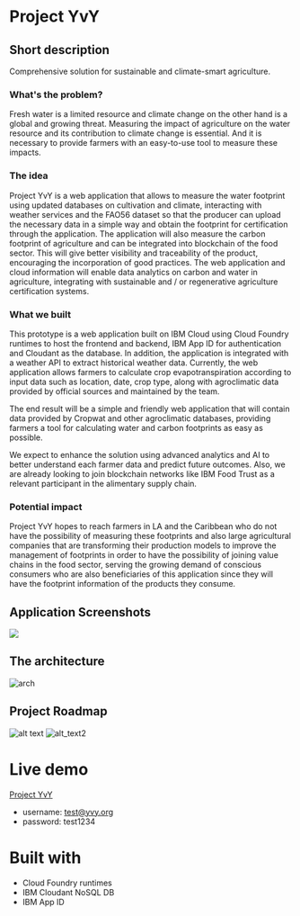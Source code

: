 # Project YvY

## Short description
Comprehensive solution for sustainable and climate-smart agriculture.

### What's the problem?
Fresh water is a limited resource and climate change on the other hand is a global and growing threat. Measuring the impact of agriculture on the water resource and its contribution to climate change is essential. And it is necessary to provide farmers with an easy-to-use tool to measure these impacts.

### The idea
Project YvY is a web application that allows to measure the water footprint using updated databases on cultivation and climate, interacting with weather services and the FAO56 dataset so that the producer can upload the necessary data in a simple way and obtain the footprint for certification through the application.
The application will also measure the carbon footprint of agriculture and can be integrated into blockchain of the food sector. This will give better visibility and traceability of the product, encouraging the incorporation of good practices. The web application and cloud information will enable data analytics on carbon and water in agriculture, integrating with sustainable and / or regenerative agriculture certification systems.

### What we built
This prototype is a web application built on IBM Cloud using Cloud Foundry runtimes to host the frontend and backend, IBM App ID for authentication and Cloudant as the database. In addition, the application is integrated with a weather API to extract historical weather data. Currently, the web application allows farmers to calculate crop evapotranspiration according to input data such as location, date, crop type, along with agroclimatic data provided by official sources and maintained by the team. 

The end result will be a simple and friendly web application that will contain data provided by Cropwat and other agroclimatic databases, providing farmers a tool for calculating water and carbon footprints as easy as possible.

We expect to enhance the solution using advanced analytics and AI to better understand each farmer data and predict future outcomes. Also, we are already looking to join blockchain networks like IBM Food Trust as a relevant participant in the alimentary supply chain.

### Potential impact
Project YvY hopes to reach farmers in LA and the Caribbean who do not have the possibility of measuring these footprints and also large agricultural companies that are transforming their production models to improve the management of footprints in order to have the possibility of joining value chains in the food sector, serving the growing demand of conscious consumers who are also beneficiaries of this application since they will have the footprint information of the products they consume.

## Application Screenshots

![](resources/app.png)

## The architecture

![arch](resources/arch.png)

## Project Roadmap
![alt text](resources/yvy1v5.jpg)
![alt_text2](resources/yvy2v6.jpg)

# Live demo
[Project YvY](https://waterfootprint-dev.mybluemix.net)

* username: test@yvy.org
* password: test1234

# Built with

* Cloud Foundry runtimes
* IBM Cloudant NoSQL DB
* IBM App ID
